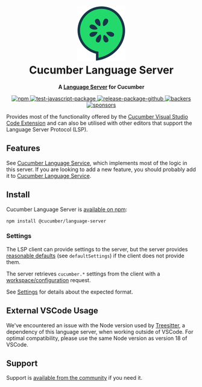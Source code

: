 <h1 align="center">
  <img src="https://raw.githubusercontent.com/cucumber/cucumber-js/7df2c9b4f04099b81dc5c00cd73b404401cd6e46/docs/images/logo.svg" alt="">
  <br>
  Cucumber Language Server
</h1>
<p align="center">
  <b>A <a href="https://langserver.org/">Language Server</a> for Cucumber</b>
</p>

<p align="center">
  <a href="https://www.npmjs.com/package/@cucumber/language-server">
    <img src="https://img.shields.io/npm/v/@cucumber/language-server.svg?color=dark-green" alt="npm">
  </a>
  <a href="https://github.com/cucumber/language-server/actions/workflows/test-javascript.yml">
    <img src="https://github.com/cucumber/language-server/actions/workflows/test-javascript.yml/badge.svg" alt="test-javascript-package">
  </a>
  <a href="https://github.com/cucumber/language-server/actions/workflows/release-github.yml">
    <img src="https://github.com/cucumber/language-server/actions/workflows/release-github.yml/badge.svg" alt="release-package-github">
  </a>
  <a href="https://opencollective.com/cucumber">
    <img src="https://opencollective.com/cucumber/backers/badge.svg" alt="backers">
  </a>
  <a href="https://opencollective.com/cucumber">
    <img src="https://opencollective.com/cucumber/sponsors/badge.svg" alt="sponsors">
  </a>
</p>

Provides most of the functionality offered by the
[Cucumber Visual Studio Code Extension](https://github.com/cucumber/vscode) and can also be utilised with other editors that support the Language Server Protocol (LSP).

## Features

See [Cucumber Language Service](https://github.com/cucumber/language-service), which implements most of the logic in this server.
If you are looking to add a new feature, you should probably add it to [Cucumber Language Service](https://github.com/cucumber/language-service).

## Install

Cucumber Language Server is [available on npm](https://www.npmjs.com/package/@cucumber/language-server):

```console
npm install @cucumber/language-server
```

### Settings

The LSP client can provide settings to the server, but the server provides [reasonable defaults](https://github.com/cucumber/language-server/blob/main/src/CucumberLanguageServer.ts) (see `defaultSettings`) if the client does not
provide them.

The server retrieves `cucumber.*` settings from the client with a [workspace/configuration](https://microsoft.github.io/language-server-protocol/specification#workspace_configuration) request.

See [Settings](https://github.com/cucumber/language-server/blob/main/src/types.ts) for details about the expected format.

## External VSCode Usage

We've encountered an issue with the Node version used by [Treesitter](https://github.com/tree-sitter/tree-sitter/issues/2338), a
dependency of this language server, when working outside of VSCode. For optimal
compatibility, please use the same Node version as version 18 of VSCode.

## Support

Support is [available from the community](https://cucumber.io/tools/cucumber-open/support/) if you need it.
